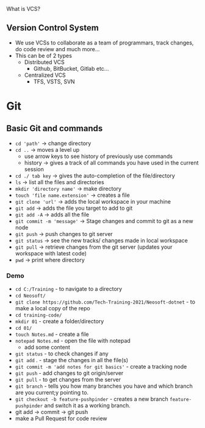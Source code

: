 What is VCS?
## Version Control System
- We use VCSs to collaborate as a team of programmars, track changes, do code review and much more...
- This can be of 2 types
	- Distributed VCS
		- Github, BitBucket, Gitlab etc...
	- Centralized VCS
		- TFS, VSTS, SVN
# Git
## Basic Git and commands
- `cd 'path'` -> change directory
- `cd ..` -> moves a level up
	- use arrow keys to see history of previously use commands
	- history -> gives a track of all commands you have used in the current session
- `cd ./ tab key` -> gives the auto-completion of the file/directory
- `ls` -> list all the files and directories
- `mkdir 'directory name'` -> make directory
- `touch 'file name.extension'` -> creates a file
- `git clone 'url'` -> adds the local workspace in your machine
- `git add` -> adds the file you target to add to git
- `git add -A` -> adds all the file
- `git commit -m 'message'` -> Stage changes and commit to git as a new node
- `git push` -> push changes to git server
- `git status` -> see the new tracks/ changes made in local workspace
- `git pull` -> retrieve changes from the git server (updates your workspace with latest code)
- `pwd` -> print where directory

### Demo	
- `cd C:/Training`   - to navigate to a directory
- `cd Neosoft/`
- `git clone https://github.com/Tech-Training-2021/Neosoft-dotnet` - to make a local copy of the repo
- `cd training-code/`
- `mkdir 01` - create a folder/directory
- `cd 01/`
- `touch Notes.md` - create a file
- `notepad Notes.md` - open the file with notepad
	- add some content
- `git status` - to check changes if any
- `git add` . - stage the changes in all the file(s)
- `git commit -m 'add notes for git basics'` - create a tracking node
- `git push` - add changes to git origin/server
- `git pull` - to get changes from the server
- `git branch` - tells you how many branches you have and which branch are you current;y pointing to.
- `git checkout -b feature-pushpinder` - creates a new branch `feature-pushpinder` and switch it as a working branch.
- git add -> commit -> git push
- make a Pull Request for code review


